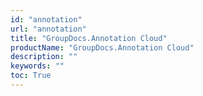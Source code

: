 ```yaml
---
id: "annotation"
url: "annotation"
title: "GroupDocs.Annotation Cloud"
productName: "GroupDocs.Annotation Cloud"
description: ""
keywords: ""
toc: True
---
```

